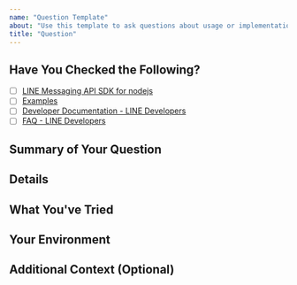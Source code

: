 ```yaml
---
name: "Question Template"
about: "Use this template to ask questions about usage or implementation of the line-bot-sdk-nodejs."
title: "Question"
---
```


<!--
## Before Creating a Question Issue
- Please check the [developer documentation](https://developers.line.biz/en/docs/) and [FAQ](https://developers.line.biz/en/faq/tags/messaging-api/) for answers to common questions.
- Make sure your question hasn't already been asked in other Issues or the documentation.
## This Is Not
- A bug report. If you think you've found a bug, please use the "Bug Report" template.
- A place to request new features. If you have a feature request, consider opening a "Feature Request" issue or PR.
## When Creating a Question
- Provide detailed information about your environment and context so we can better understand and answer your question.
- Let us know what you've tried so far (e.g. searching docs, existing issues, etc.).
-->

## Have You Checked the Following?
- [ ] [LINE Messaging API SDK for nodejs](https://line.github.io/line-bot-sdk-nodejs/)
- [ ] [Examples](https://github.com/line/line-bot-sdk-nodejs/tree/master/examples/)
- [ ] [Developer Documentation - LINE Developers](https://developers.line.biz/en/docs/)
- [ ] [FAQ - LINE Developers](https://developers.line.biz/en/faq/tags/messaging-api/)

## Summary of Your Question
<!-- Provide a clear and concise description of what you want to know. -->

## Details
<!-- Provide any code snippets, relevant logs, or background details that will help us understand your question better. -->

## What You've Tried
<!-- Let us know any steps you've already taken to answer your own question, 
     such as searching in documentation or checking existing issues. -->

## Your Environment
<!-- For example:
- OS: [e.g. Ubuntu]
- Node.js Version [e.g. Node v22.0.0]
- line-bot-sdk-nodejs version(s) [e.g. 6.8.0]
-->

## Additional Context (Optional)
<!-- Add any other context, possible considerations, or related links here. -->
